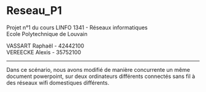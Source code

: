 # Reseau_P1
Projet n°1 du cours LINFO 1341 - Réseaux informatiques <br>
Ecole Polytechnique de Louvain

VASSART Raphaël - 42442100 <br>
VEREECKE Alexis - 35752100

***
Dans ce scénario, nous avons modifié de manière concurrente un même document powerpoint, sur deux ordinateurs différents connectés sans fil à des réseaux wifi domestiques différents. 
